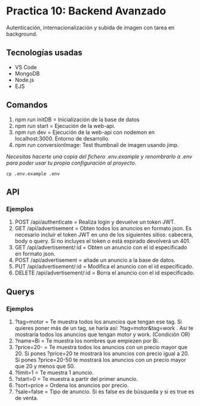 # Practica 10: Backend Avanzado

Autenticación, internacionalización y subida de imagen con tarea en background.

## Tecnologías usadas

- VS Code
- MongoDB
- Node.js
- EJS

## Comandos

1. npm run initDB = Inicialización de la base de datos
2. npm run start = Ejecución de la web-api.
3. npm run dev = Ejecución de la web-api con nodemon en localhost:3000. Entorno de desarrollo.
4. npm run conversionImage: Test thumbnail de imagen usando jimp.

_Necesitas hacerte una copia del fichero .env.example y renombrarlo a .env para poder usar tu propia configuración al proyecto._

```shell
cp .env.example .env
```

## API

### Ejemplos

1. POST /api/authenticate = Realiza login y devuelve un token JWT.
2. GET /api/advertisement = Obten todos los anuncios en formato json. Es necesario incluir el token JWT en uno de los siguientes sitios: cabecera, body o query. Si no incluyes el token o está expirado devolverá un 401.
3. GET /api/advertisement/:id = Obten un anuncio con el id especificado en formato json.
4. POST /api/advertisement = añade un anuncio a la base de datos.
5. PUT /api/advertisement/:id = Modifica el anuncio con el id especificado.
6. DELETE /api/advertisement/:id = Borra el anuncio con el id especificado.

## Querys

### Ejemplos

1. ?tag=motor = Te muestra todos los anuncios que tengan ese tag. Si quieres poner más de un tag, se haría así: ?tag=motor&tag=work . Así te mostraría todos los anuncios que tengan motor y work. (Condición OR)
2. ?name=Bi = Te muestra los nombres que empiezen por Bi.
3. ?price=20- = Te muestra todos los anuncios con un precio mayor que 20. Si pones ?price=20 te mostrará los anuncios con precio igual a 20. Si pones ?price=20-50 te mostrará los anuncios con un precio mayor que 20 y menos que 50.
4. ?limit=1 = Te muestra 1 anuncio.
5. ?start=0 = Te muestra a partir del primer anuncio.
6. ?sort=price = Ordena los anuncios por precio.
7. ?sale=false = Tipo de anuncio. Si es false es de búsqueda y si es true es de venta.
